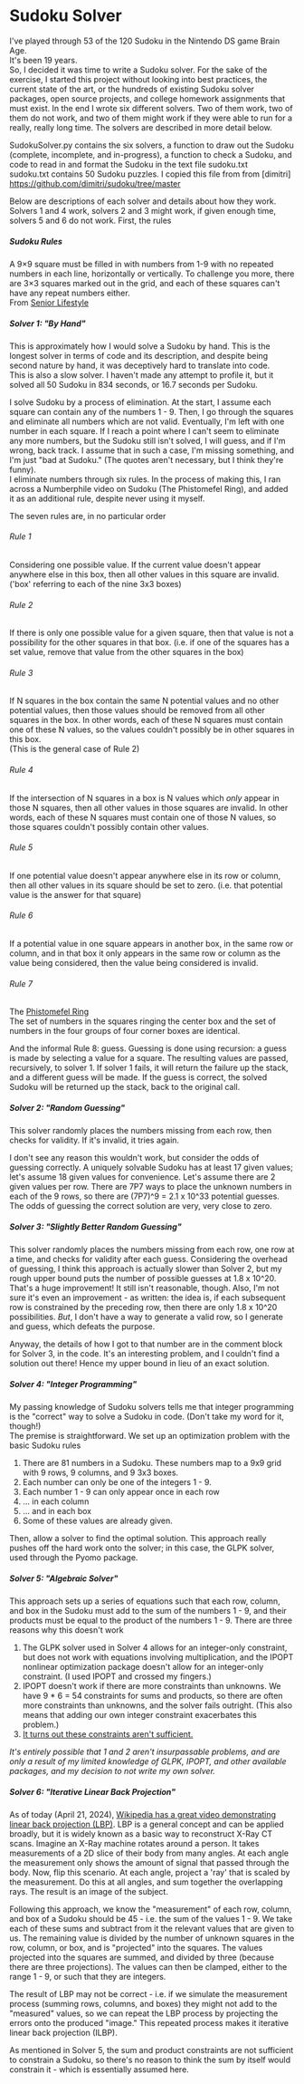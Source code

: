 # Sudoku Solver  
   
I've played through 53 of the 120 Sudoku in the Nintendo DS game Brain Age.  
It's been 19 years.  
So, I decided it was time to write a Sudoku solver. For the sake of the exercise, I started this project without looking into best practices, the current state of the art, or the hundreds of existing Sudoku solver packages, open source projects, and college homework assignments that must exist. In the end I wrote six different solvers. Two of them work, two of them do not work, and two of them might work if they were able to run for a really, really long time. The solvers are described in more detail below.  
  
SudokuSolver.py contains the six solvers, a function to draw out the Sudoku (complete, incomplete, and in-progress), a function to check a Sudoku, and code to read in and format the Sudoku in the text file sudoku.txt  
sudoku.txt contains 50 Sudoku puzzles. I copied this file from from [dimitri] https://github.com/dimitri/sudoku/tree/master  
  
Below are descriptions of each solver and details about how they work. Solvers 1 and 4 work, solvers 2 and 3 might work, if given enough time, solvers 5 and 6 do not work. First, the rules  

##### Sudoku Rules  
A 9×9 square must be filled in with numbers from 1-9 with no repeated numbers in each line, horizontally or vertically. To challenge you more, there are 3×3 squares marked out in the grid, and each of these squares can't have any repeat numbers either.  
From [Senior Lifestyle](https://www.seniorlifestyle.com/resources/blog/5-tips-sudoku-beginners/#:~:text=The%20rules%20for%20sudoku%20are,have%20any%20repeat%20numbers%20either.)  
  
##### Solver 1: "By Hand"  
This is approximately how I would solve a Sudoku by hand. This is the longest solver in terms of code and its description, and despite being second nature by hand, it was deceptively hard to translate into code.  
This is also a slow solver. I haven't made any attempt to profile it, but it solved all 50 Sudoku in 834 seconds, or 16.7 seconds per Sudoku.  
  
I solve Sudoku by a process of elimination. At the start, I assume each square can contain any of the numbers 1 - 9. Then, I go through the squares and eliminate all numbers which are not valid. Eventually, I'm left with one number in each square. If I reach a point where I can't seem to eliminate any more numbers, but the Sudoku still isn't solved, I will guess, and if I'm wrong, back track. I assume that in such a case, I'm missing something, and I'm just "bad at Sudoku." (The quotes aren't necessary, but I think they're funny).  
I eliminate numbers through six rules. In the process of making this, I ran across a Numberphile video on Sudoku (The Phistomefel Ring), and added it as an additional rule, despite never using it myself.  
  
The seven rules are, in no particular order  
    
###### Rule 1  
Considering one possible value. If the current value doesn't appear anywhere else in this box, then all other values in this square are invalid. ('box' referring to each of the nine 3x3 boxes)    
  
###### Rule 2  
If there is only one possible value for a given square, then that value is not a possibility for the other squares in that box. (i.e. if one of the squares has a set value, remove that value from the other squares in the box)     
  
###### Rule 3  
If N squares in the box contain the same N potential values and no other potential values, then those values should be removed from all other squares in the box. In other words, each of these N squares must contain one of these N values, so the values couldn't possibly be in other squares in this box.   
(This is the general case of Rule 2)  

###### Rule 4  
If the intersection of N squares in a box is N values which *only* appear in those N squares, then all other values in those squares are invalid. In other words, each of these N squares must contain one of those N values, so those squares couldn't possibly contain other values.  
  
###### Rule 5  
If one potential value doesn't appear anywhere else in its row or column, then all other values in its square should be set to zero. (i.e. that potential value is the answer for that square)  
  
###### Rule 6  
If a potential value in one square appears in another box, in the same row or column, and in that box it only appears in the same row or column as the value being considered, then the value being considered is invalid.  
  
###### Rule 7  
The [Phistomefel Ring](https://www.youtube.com/watch?v=pezlnN4X52g)  
The set of numbers in the squares ringing the center box and the set of numbers in the four groups of four corner boxes are identical.  
  
And the informal Rule 8: guess. Guessing is done using recursion: a guess is made by selecting a value for a square. The resulting values are passed, recursively, to solver 1. If solver 1 fails, it will return the failure up the stack, and a different guess will be made. If the guess is correct, the solved Sudoku will be returned up the stack, back to the original call.  
    
##### Solver 2: "Random Guessing"  
This solver randomly places the numbers missing from each row, then checks for validity. If it's invalid, it tries again.  
  
I don't see any reason this wouldn't work, but consider the odds of guessing correctly. A uniquely solvable Sudoku has at least 17 given values; let's assume 18 given values for convenience. Let's assume there are 2 given values per row. There are 7P7 ways to place the unknown numbers in each of the 9 rows, so there are (7P7)^9 = 2.1 x 10^33 potential guesses. The odds of guessing the correct solution are very, very close to zero.  
  
##### Solver 3: "Slightly Better Random Guessing"  
This solver randomly places the numbers missing from each row, one row at a time, and checks for validity after each guess. Considering the overhead of guessing, I think this approach is actually slower than Solver 2, but my rough upper bound puts the number of possible guesses at 1.8 x 10^20. That's a huge improvement! It still isn't reasonable, though. Also, I'm not sure it's even an improvement - as written: the idea is, if each subsequent row is constrained by the preceding row, then there are only 1.8 x 10^20 possibilities. _But_, I don't have a way to generate a valid row, so I generate and guess, which defeats the purpose.  
  
Anyway, the details of how I got to that number are in the comment block for Solver 3, in the code. It's an interesting problem, and I couldn't find a solution out there! Hence my upper bound in lieu of an exact solution.  
  
##### Solver 4: "Integer Programming"  
My passing knowledge of Sudoku solvers tells me that integer programming is the "correct" way to solve a Sudoku in code. (Don't take my word for it, though!)  
The premise is straightforward. We set up an optimization problem with the basic Sudoku rules  
1. There are 81 numbers in a Sudoku. These numbers map to a 9x9 grid with 9 rows, 9 columns, and 9 3x3 boxes.  
2. Each number can only be one of the integers 1 - 9.  
3. Each number 1 - 9 can only appear once in each row  
4. ... in each column  
5. ... and in each box  
6. Some of these values are already given.  
  
Then, allow a solver to find the optimal solution. This approach really pushes off the hard work onto the solver; in this case, the GLPK solver, used through the Pyomo package.  
  
##### Solver 5: "Algebraic Solver"  
This approach sets up a series of equations such that each row, column, and box in the Sudoku must add to the sum of the numbers 1 - 9, and their products must be equal to the product of the numbers 1 - 9. There are three reasons why this doesn't work  
1. The GLPK solver used in Solver 4 allows for an integer-only constraint, but does not work with equations involving multiplication, and the IPOPT nonlinear optimization package doesn't allow for an integer-only constraint. (I used IPOPT and crossed my fingers.)  
2. IPOPT doesn't work if there are more constraints than unknowns. We have 9 * 6 = 54 constraints for sums and products, so there are often more constraints than unknowns, and the solver fails outright. (This also means that adding our own integer constraint exacerbates this problem.)  
3. [It turns out these constraints aren't sufficient.](https://hkopp.github.io/2021/08/solving-sudoku-algebraically)  
  
_It's entirely possible that 1 and 2 aren't insurpassable problems, and are only a result of my limited knowledge of GLPK, IPOPT, and other available packages, and my decision to not write my own solver._  
  
##### Solver 6: "Iterative Linear Back Projection"   
As of today (April 21, 2024), [Wikipedia has a great video demonstrating linear back projection (LBP)](https://en.wikipedia.org/wiki/Tomographic_reconstruction). LBP is a general concept and can be applied broadly, but it is widely known as a basic way to reconstruct X-Ray CT scans. Imagine an X-Ray machine rotates around a person. It takes measurements of a 2D slice of their body from many angles. At each angle the measurement only shows the amount of signal that passed through the body. Now, flip this scenario. At each angle, project a 'ray' that is scaled by the measurement. Do this at all angles, and sum together the overlapping rays. The result is an image of the subject.  
  
Following this approach, we know the "measurement" of each row, column, and box of a Sudoku should be 45 - i.e. the sum of the values 1 - 9. We take each of these sums and subtract from it the relevant values that are given to us. The remaining value is divided by the number of unknown squares in the row, column, or box, and is "projected" into the squares. The values projected into the squares are summed, and divided by three (because there are three projections). The values can then be clamped, either to the range 1 - 9, or such that they are integers.  
  
The result of LBP may not be correct - i.e. if we simulate the measurement process (summing rows, columns, and boxes) they might not add to the "measured" values, so we can repeat the LBP process by projecting the errors onto the produced "image." This repeated process makes it iterative linear back projection (ILBP).  
  
As mentioned in Solver 5, the sum and product constraints are not sufficient to constrain a Sudoku, so there's no reason to think the sum by itself would constrain it - which is essentially assumed here.  
  